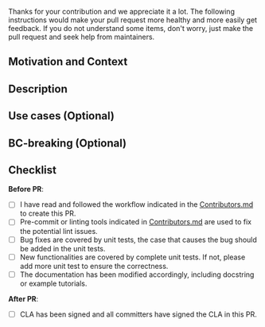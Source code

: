 Thanks for your contribution and we appreciate it a lot. The following instructions would make your pull request more healthy and more easily get feedback. If you do not understand some items, don't worry, just make the pull request and seek help from maintainers.


## Motivation and Context
<!--- Why is this change required? What problem does it solve? -->
<!--- If it fixes an open issue, please link to the issue here. -->


## Description
<!--- Describe your changes in detail. -->


## Use cases (Optional)
<!--- If this PR introduces a new feature, it is better to list some use cases here, and update the documentation. -->


## BC-breaking (Optional)
<!--- Does the modification introduce changes that break the backward-compatibility of the downstream repositories? -->
<!--- If so, please describe how it breaks the compatibility and how the downstream projects should modify their code to keep compatibility with this PR. -->


## Checklist
**Before PR**:

- [ ] I have read and followed the workflow indicated in the [Contributors.md](https://github.com/DeepLink-org/DIOPI/blob/main/Contributors.md) to create this PR.
- [ ] Pre-commit or linting tools indicated in [Contributors.md](https://github.com/DeepLink-org/DIOPI/blob/main/Contributors.md) are used to fix the potential lint issues.
- [ ] Bug fixes are covered by unit tests, the case that causes the bug should be added in the unit tests.
- [ ] New functionalities are covered by complete unit tests. If not, please add more unit test to ensure the correctness.
- [ ] The documentation has been modified accordingly, including docstring or example tutorials.

**After PR**:

- [ ] CLA has been signed and all committers have signed the CLA in this PR.

